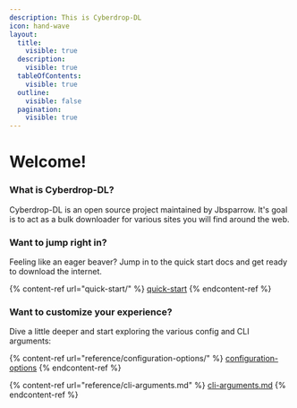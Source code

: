 ```yaml
---
description: This is Cyberdrop-DL
icon: hand-wave
layout:
  title:
    visible: true
  description:
    visible: true
  tableOfContents:
    visible: true
  outline:
    visible: false
  pagination:
    visible: true
---
```


# Welcome!

### What is Cyberdrop-DL? <a href="#what-is-cyberdrop-dl" id="what-is-cyberdrop-dl"></a>

Cyberdrop-DL is an open source project maintained by Jbsparrow. It's goal is to act as a bulk downloader for various sites you will find around the web.

### Want to jump right in? <a href="#want-to-jump-right-in" id="want-to-jump-right-in"></a>

Feeling like an eager beaver? Jump in to the quick start docs and get ready to download the internet.

{% content-ref url="quick-start/" %}
[quick-start](quick-start/)
{% endcontent-ref %}

### Want to customize your experience? <a href="#want-to-customize-your-experience" id="want-to-customize-your-experience"></a>

Dive a little deeper and start exploring the various config and CLI arguments:

{% content-ref url="reference/configuration-options/" %}
[configuration-options](reference/configuration-options/)
{% endcontent-ref %}

{% content-ref url="reference/cli-arguments.md" %}
[cli-arguments.md](reference/cli-arguments.md)
{% endcontent-ref %}
